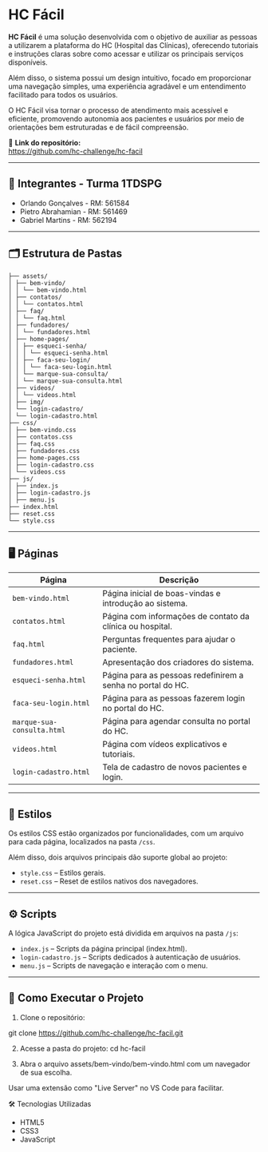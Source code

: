 # HC Fácil

**HC Fácil** é uma solução desenvolvida com o objetivo de auxiliar as pessoas a utilizarem a plataforma do HC (Hospital das Clínicas), oferecendo tutoriais e instruções claras sobre como acessar e utilizar os principais serviços disponíveis.

Além disso, o sistema possui um design intuitivo, focado em proporcionar uma navegação simples, uma experiência agradável e um entendimento facilitado para todos os usuários.

O HC Fácil visa tornar o processo de atendimento mais acessível e eficiente, promovendo autonomia aos pacientes e usuários por meio de orientações bem estruturadas e de fácil compreensão.



🔗 **Link do repositório:**  
https://github.com/hc-challenge/hc-facil

---

## 👥 Integrantes - Turma 1TDSPG

- Orlando Gonçalves - RM: 561584  
- Pietro Abrahamian - RM: 561469  
- Gabriel Martins - RM: 562194  

---

## 🗂 Estrutura de Pastas

```HC-FACIL/
├── assets/
│ ├── bem-vindo/
│ │ └── bem-vindo.html
│ ├── contatos/
│ │ └── contatos.html
│ ├── faq/
│ │ └── faq.html
│ ├── fundadores/
│ │ └── fundadores.html
│ ├── home-pages/
│ │ ├── esqueci-senha/
│ │ │ └── esqueci-senha.html
│ │ ├── faca-seu-login/
│ │ │ └── faca-seu-login.html
│ │ └── marque-sua-consulta/
│ │ └── marque-sua-consulta.html
│ ├── videos/
│ │ └── videos.html
│ ├── img/
│ └── login-cadastro/
│ └── login-cadastro.html
├── css/
│ ├── bem-vindo.css
│ ├── contatos.css
│ ├── faq.css
│ ├── fundadores.css
│ ├── home-pages.css
│ ├── login-cadastro.css
│ └── videos.css
├── js/
│ ├── index.js
│ ├── login-cadastro.js
│ ├── menu.js
├── index.html
├── reset.css
└── style.css
```
---

## 🖥 Páginas

| Página | Descrição |
|---------|----------|
| `bem-vindo.html` | Página inicial de boas-vindas e introdução ao sistema. |
| `contatos.html` | Página com informações de contato da clínica ou hospital. |
| `faq.html` | Perguntas frequentes para ajudar o paciente. |
| `fundadores.html` | Apresentação dos criadores do sistema. |
| `esqueci-senha.html` | Página para as pessoas redefinirem a senha no portal do HC. |
| `faca-seu-login.html` | Página para as pessoas fazerem login no portal do HC. |
| `marque-sua-consulta.html` | Página para agendar consulta no portal do HC. |
| `videos.html` | Página com vídeos explicativos e tutoriais. |
| `login-cadastro.html` | Tela de cadastro de novos pacientes e login. |

---

## 🎨 Estilos

Os estilos CSS estão organizados por funcionalidades, com um arquivo para cada página, localizados na pasta `/css`.

Além disso, dois arquivos principais dão suporte global ao projeto:

- `style.css` – Estilos gerais.
- `reset.css` – Reset de estilos nativos dos navegadores.

---

## ⚙️ Scripts

A lógica JavaScript do projeto está dividida em arquivos na pasta `/js`:

- `index.js` – Scripts da página principal (index.html).
- `login-cadastro.js` – Scripts dedicados à autenticação de usuários.
- `menu.js` – Scripts de navegação e interação com o menu.

---

## 🚀 Como Executar o Projeto

1. Clone o repositório:

git clone https://github.com/hc-challenge/hc-facil.git

2. Acesse a pasta do projeto:
cd hc-facil

3. Abra o arquivo assets/bem-vindo/bem-vindo.html com um navegador de sua escolha.

Usar uma extensão como "Live Server" no VS Code para facilitar.

🛠️ Tecnologias Utilizadas
- HTML5
- CSS3
- JavaScript

